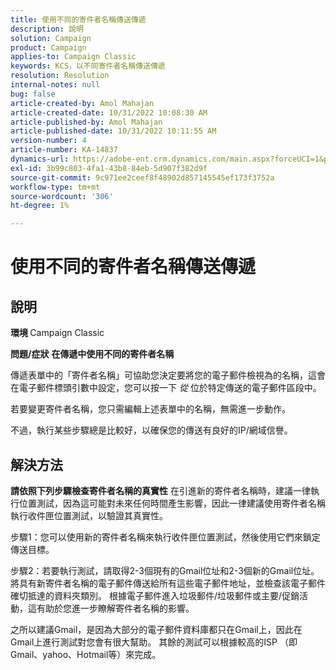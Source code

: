 ```yaml
---
title: 使用不同的寄件者名稱傳送傳遞
description: 說明
solution: Campaign
product: Campaign
applies-to: Campaign Classic
keywords: KCS，以不同寄件者名稱傳送傳遞
resolution: Resolution
internal-notes: null
bug: false
article-created-by: Amol Mahajan
article-created-date: 10/31/2022 10:08:30 AM
article-published-by: Amol Mahajan
article-published-date: 10/31/2022 10:11:55 AM
version-number: 4
article-number: KA-14837
dynamics-url: https://adobe-ent.crm.dynamics.com/main.aspx?forceUCI=1&pagetype=entityrecord&etn=knowledgearticle&id=fddd9bf4-0359-ed11-9561-6045bd006079
exl-id: 3b99c803-4fa1-43b8-84eb-5d907f382d9f
source-git-commit: 9c971ee2ceef8f48902d857145545ef173f3752a
workflow-type: tm+mt
source-wordcount: '306'
ht-degree: 1%

---
```


# 使用不同的寄件者名稱傳送傳遞

## 說明

<b>環境</b><b> </b>
Campaign Classic


<b>問題/症狀</b>
<b>在傳遞中使用不同的寄件者名稱</b>

傳遞表單中的「寄件者名稱」可協助您決定要將您的電子郵件檢視為的名稱，這會在電子郵件標頭引數中設定，您可以按一下 *從* 位於特定傳送的電子郵件區段中。

若要變更寄件者名稱，您只需編輯上述表單中的名稱，無需進一步動作。

不過，執行某些步驟總是比較好，以確保您的傳送有良好的IP/網域信譽。






## 解決方法

<b>請依照下列步驟檢查寄件者名稱的真實性</b>
在引進新的寄件者名稱時，建議一律執行位置測試，因為這可能對未來任何時間產生影響，因此一律建議使用寄件者名稱執行收件匣位置測試，以驗證其真實性。

步驟1：您可以使用新的寄件者名稱來執行收件匣位置測試，然後使用它們來鎖定傳送目標。

步驟2：若要執行測試，請取得2-3個現有的Gmail位址和2-3個新的Gmail位址。 將具有新寄件者名稱的電子郵件傳送給所有這些電子郵件地址，並檢查該電子郵件確切抵達的資料夾類別。 根據電子郵件進入垃圾郵件/垃圾郵件或主要/促銷活動，這有助於您進一步瞭解寄件者名稱的影響。

之所以建議Gmail，是因為大部分的電子郵件資料庫都只在Gmail上，因此在Gmail上進行測試對您會有很大幫助。 其餘的測試可以根據較高的ISP （即Gmail、yahoo、Hotmail等）來完成。
